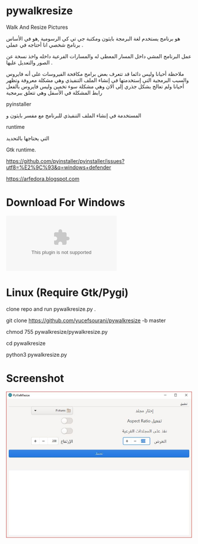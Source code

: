 # pywalkresize
Walk And Resize Pictures

هو برنامج يستخدم لغة البرمجة بايثون ومكتبة جي تي كي الرسومية ,هو في الأساس برنامج شخصي انا أحتاجه في عملي .

عمل البرنامج المشي داخل المسار المعطى له والمسارات الفرعية داخله واخذ نسخة عن الصور والتعديل عليها .

ملاحظة أحيانا وليس دائما قد تتعرف بعض برامج مكافحة الفيروسات على أنه فايروس والسبب البرمجية التي إستخدمتها في إنشاء الملف التنفيذي وهي مشكلة معروفة وتظهر أحيانا ولم تعالج بشكل جذري إلى الان وهي مشكلة سوء تخمين وليس فايروس بالفعل رابط المشكلة  في الأسفل
وهي تتعلق ببرمجية

pyinstaller

المستخدمة في إنشاء الملف التنفيذي للبرنامج مع مفسر بايثون و

runtime 

التي يحتاجها بالتحديد

Gtk runtime.

https://github.com/pyinstaller/pyinstaller/issues?utf8=%E2%9C%93&q=windows+defender


https://arfedora.blogspot.com

# Download For Windows

![Download](https://raw.githubusercontent.com/yucefsourani/pywalkresize/master/windows_setup/setup-pywalkresize.exe "Screenshot")

# Linux (Require Gtk/Pygi)

clone repo and run  pywalkresize.py .

git clone https://github.com/yucefsourani/pywalkresize -b master

chmod 755 pywalkresize/pywalkresize.py

cd pywalkresize

python3 pywalkresize.py



# Screenshot

![Alt text](https://raw.githubusercontent.com/yucefsourani/pywalkresize/master/Screens.JPG "Screenshot")



